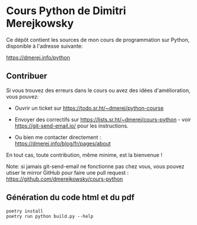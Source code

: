 # Cours Python de Dimitri Merejkowsky

Ce dépôt contient les sources de mon cours de programmation sur Python, disponible
à l'adresse suivante:

https://dmerej.info/python

## Contribuer

Si vous trouvez des erreurs dans le cours ou avez des idées d'amélioration, vous pouvez:

* Ouvrir un ticket sur https://todo.sr.ht/~dmerej/python-course

* Envoyer des correctifs sur https://lists.sr.ht/~dmerej/cours-python -
  voir https://git-send-email.io/ pour les instructions.

* Ou bien me contacter directement : https://dmerej.info/blog/fr/pages/about

En tout cas, toute contribution, même minime, est la bienvenue !

Note: si jamais git-send-email ne fonctionne pas chez vous, vous pouvez utiser le mirror GitHub pour faire une pull request : https://github.com/dmerejkowsky/cours-python

## Génération du code html et du pdf

```
poetry install
poetry run python build.py --help
```

